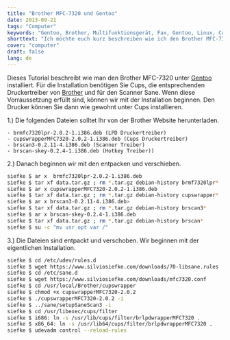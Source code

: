 ```yaml
---
title: "Brother MFC-7320 und Gentoo"
date: 2013-09-21
tags: "Computer"
keywords: "Gentoo, Brother, Multifunktionsgerät, Fax, Gentoo, Linux, Cups"
shorttext: "Ich möchte euch kurz beschreiben wie ich den Brother MFC-7320 unter Gentoo installiert habe. Mit den entsprechenden Druckertreibern ist das einfacher als man denkt. "
cover: "computer"
draft: false
lang: de 
---
```


Dieses Tutorial beschreibt wie man den Brother MFC-7320 unter [Gentoo](http://www.gentoo.org "Gentoo Gnu/Linux") installiert. Für die Installation benötigen Sie Cups, die entsprechenden Druckertreiber von [Brother](http://welcome.solutions.brother.com/bsc/public_s/id/linux/en/index.html "Brother Support Website") und für den Scanner Sane. Wenn diese Vorraussetzung erfüllt sind, können wir mit der Installation beginnen. Den Drucker können Sie dann  wie gewohnt unter Cups installieren.

1.) Die folgenden Dateien solltet Ihr von der Brother Website herunterladen. 

    - brmfc7320lpr-2.0.2-1.i386.deb (LPD Druckertreiber)
    - cupswrapperMFC7320-2.0.2-1.i386.deb (Cups Druckertreiber)
    - brscan3-0.2.11-4.i386.deb (Scanner Treiber)
    - brscan-skey-0.2.4-1.i386.deb (Hotkey Treiber))

2.) Danach beginnen wir mit den entpacken und verschieben.

~~~ bash
siefke $ ar x  brmfc7320lpr-2.0.2-1.i386.deb
siefke $ tar xf data.tar.gz ; rm *.tar.gz debian-history brmf7320lpr*
siefke $ ar x cupswrapperMFC7320-2.0.2-1.i386.deb
siefke $ tar xf data.tar.gz ; rm *.tar.gz debian-history cupswrapper*
siefke $ ar x brscan3-0.2.11-4.i386.deb>
siefke $ tar xf data.tar.gz ; rm *.tar.gz debian-history brscan3*
siefke $ ar x brscan-skey-0.2.4-1.i386.deb
siefke $ tar xf data.tar.gz ; rm *.tar.gz debian-history brscan*
siefke $ su -c "mv usr opt var /"
~~~

3.) Die Dateien sind entpackt und verschoben. Wir beginnen mit der eigentlichen Installation. 

~~~ bash
siefke $ cd /etc/udev/rules.d
siefke $ wget https://www.silviosiefke.com/downloads/70-libsane.rules
siefke $ cd /etc/sane.d
siefke $ wget https://www.silviosiefke.com/downloads/mfc7320.conf
siefke $ cd /usr/local/Brother/cupswrapper
siefke $ chmod +x cupswrapperMFC7320-2.0.2
siefke $ ./cupswrapperMFC7320-2.0.2 -i
siefke $ ../sane/setupSaneScan3 -i
siefke $ cd /usr/libexec/cups/filter
siefke $ i686: ln -s /usr/lib/cups/filter/brlpdwrapperMFC7320 .
siefke $ x86_64: ln -s /usr/lib64/cups/filter/brlpdwrapperMFC7320 .
siefke $ udevadm control --reload-rules
~~~
